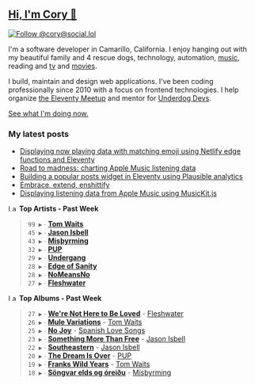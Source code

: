 ## [Hi, I'm Cory 👋](https://coryd.dev)

[![Follow @cory@social.lol](https://img.shields.io/mastodon/follow/109606224363698309?domain=https%3A%2F%2Fsocial.lol&style=for-the-badge&logo=Mastodon&logoColor=white&labelColor=6364FF)](https://social.lol/@cory)

I'm a software developer in Camarillo, California. I enjoy hanging out with my beautiful family and 4 rescue dogs, technology, automation, <a href="https://www.last.fm/user/cdrn_" target="_blank" rel="noopener noreferrer">music</a>, reading and <a href="https://trakt.tv/users/cdransf" target="_blank" rel="noopener noreferrer">tv</a> and <a href="https://letterboxd.com/cdme" target="_blank" rel="noopener noreferrer">movies</a>.

I build, maintain and design web applications. I've been coding professionally since 2010 with a focus on frontend technologies. I help organize [the Eleventy Meetup](https://11tymeetup.dev/) and mentor for [Underdog Devs](https://www.underdogdevs.org/).

[See what I'm doing now.](https://coryd.dev/now)

### My latest posts
<!-- BLOGPOSTS:START -->
- [Displaying now playing data with matching emoji using Netlify edge functions and Eleventy](https://coryd.dev/posts/2023/now-playing-eleventy-netlify-edge-functions-emoji/)
- [Road to madness: charting Apple Music listening data](https://coryd.dev/posts/2023/road-to-madness-apple-music-charts/)
- [Building a popular posts widget in Eleventy using Plausible analytics](https://coryd.dev/posts/2023/popular-posts-widget-using-eleventy-plausible/)
- [Embrace, extend, enshittify](https://coryd.dev/posts/2023/embrace-extend-enshittify/)
- [Displaying listening data from Apple Music using MusicKit.js](https://coryd.dev/posts/2023/displaying-listening-data-from-apple-music-using-musickit/)
<!-- BLOGPOSTS:END -->

<!--START_LASTFM_ARTISTS:{"period": "7day", "rows": 8}-->
<a href="https://last.fm" target="_blank"><img src="https://user-images.githubusercontent.com/17434202/215290617-e793598d-d7c9-428f-9975-156db1ba89cc.svg" alt="Last.fm Logo" width="18" height="13"/></a> **Top Artists - Past Week**

> `99 ▶️` ∙ **[Tom Waits](https://www.last.fm/music/Tom+Waits)**<br/>
> `45 ▶️` ∙ **[Jason Isbell](https://www.last.fm/music/Jason+Isbell)**<br/>
> `43 ▶️` ∙ **[Misþyrming](https://www.last.fm/music/Mis%C3%BEyrming)**<br/>
> `32 ▶️` ∙ **[PUP](https://www.last.fm/music/PUP)**<br/>
> `29 ▶️` ∙ **[Undergang](https://www.last.fm/music/Undergang)**<br/>
> `28 ▶️` ∙ **[Edge of Sanity](https://www.last.fm/music/Edge+of+Sanity)**<br/>
> `28 ▶️` ∙ **[NoMeansNo](https://www.last.fm/music/NoMeansNo)**<br/>
> `27 ▶️` ∙ **[Fleshwater](https://www.last.fm/music/Fleshwater)**<br/>
<!--END_LASTFM_ARTISTS-->

<!--START_LASTFM_ALBUMS:{"period": "7day", "rows": 8}-->
<a href="https://last.fm" target="_blank"><img src="https://user-images.githubusercontent.com/17434202/215290617-e793598d-d7c9-428f-9975-156db1ba89cc.svg" alt="Last.fm Logo" width="18" height="13"/></a> **Top Albums - Past Week**

> `27 ▶️` ∙ **[We're Not Here to Be Loved](https://www.last.fm/music/Fleshwater/We%27re+Not+Here+to+Be+Loved)** - [Fleshwater](https://www.last.fm/music/Fleshwater)<br/>
> `26 ▶️` ∙ **[Mule Variations](https://www.last.fm/music/Tom+Waits/Mule+Variations)** - [Tom Waits](https://www.last.fm/music/Tom+Waits)<br/>
> `25 ▶️` ∙ **[No Joy](https://www.last.fm/music/Spanish+Love+Songs/No+Joy)** - [Spanish Love Songs](https://www.last.fm/music/Spanish+Love+Songs)<br/>
> `23 ▶️` ∙ **[Something More Than Free](https://www.last.fm/music/Jason+Isbell/Something+More+Than+Free)** - [Jason Isbell](https://www.last.fm/music/Jason+Isbell)<br/>
> `22 ▶️` ∙ **[Southeastern](https://www.last.fm/music/Jason+Isbell/Southeastern)** - [Jason Isbell](https://www.last.fm/music/Jason+Isbell)<br/>
> `20 ▶️` ∙ **[The Dream Is Over](https://www.last.fm/music/PUP/The+Dream+Is+Over)** - [PUP](https://www.last.fm/music/PUP)<br/>
> `19 ▶️` ∙ **[Franks Wild Years](https://www.last.fm/music/Tom+Waits/Franks+Wild+Years)** - [Tom Waits](https://www.last.fm/music/Tom+Waits)<br/>
> `18 ▶️` ∙ **[Söngvar elds og óreiðu](https://www.last.fm/music/Mis%C3%BEyrming/S%C3%B6ngvar+elds+og+%C3%B3rei%C3%B0u)** - [Misþyrming](https://www.last.fm/music/Mis%C3%BEyrming)<br/>
<!--END_LASTFM_ALBUMS-->
